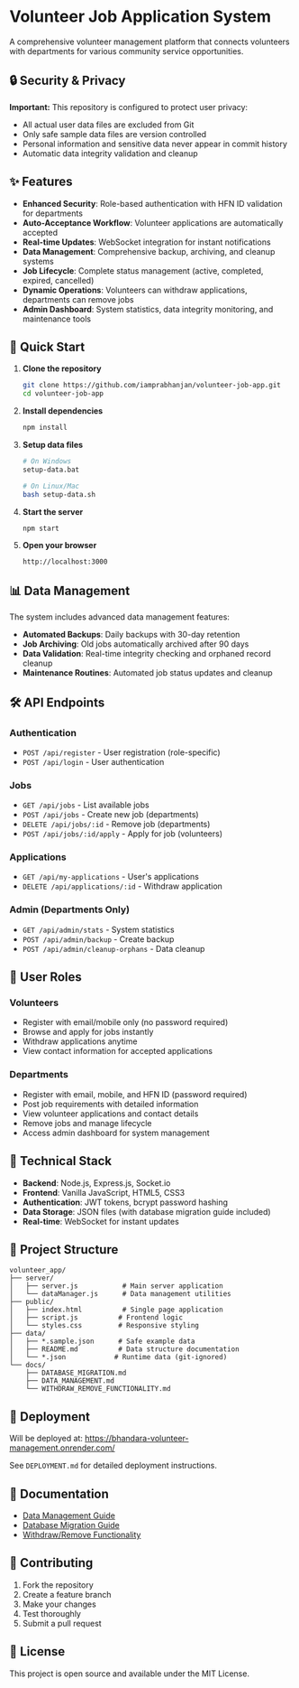 # Volunteer Job Application System

A comprehensive volunteer management platform that connects volunteers with departments for various community service opportunities.

## 🔒 Security & Privacy

**Important:** This repository is configured to protect user privacy:
- All actual user data files are excluded from Git
- Only safe sample data files are version controlled
- Personal information and sensitive data never appear in commit history
- Automatic data integrity validation and cleanup

## ✨ Features

- **Enhanced Security**: Role-based authentication with HFN ID validation for departments
- **Auto-Acceptance Workflow**: Volunteer applications are automatically accepted
- **Real-time Updates**: WebSocket integration for instant notifications
- **Data Management**: Comprehensive backup, archiving, and cleanup systems
- **Job Lifecycle**: Complete status management (active, completed, expired, cancelled)
- **Dynamic Operations**: Volunteers can withdraw applications, departments can remove jobs
- **Admin Dashboard**: System statistics, data integrity monitoring, and maintenance tools

## 🚀 Quick Start

1. **Clone the repository**
   ```bash
   git clone https://github.com/iamprabhanjan/volunteer-job-app.git
   cd volunteer-job-app
   ```

2. **Install dependencies**
   ```bash
   npm install
   ```

3. **Setup data files**
   ```bash
   # On Windows
   setup-data.bat
   
   # On Linux/Mac  
   bash setup-data.sh
   ```

4. **Start the server**
   ```bash
   npm start
   ```

5. **Open your browser**
   ```
   http://localhost:3000
   ```

## 📊 Data Management

The system includes advanced data management features:
- **Automated Backups**: Daily backups with 30-day retention
- **Job Archiving**: Old jobs automatically archived after 90 days
- **Data Validation**: Real-time integrity checking and orphaned record cleanup
- **Maintenance Routines**: Automated job status updates and cleanup

## 🛠️ API Endpoints

### Authentication
- `POST /api/register` - User registration (role-specific)
- `POST /api/login` - User authentication

### Jobs
- `GET /api/jobs` - List available jobs
- `POST /api/jobs` - Create new job (departments)
- `DELETE /api/jobs/:id` - Remove job (departments)
- `POST /api/jobs/:id/apply` - Apply for job (volunteers)

### Applications  
- `GET /api/my-applications` - User's applications
- `DELETE /api/applications/:id` - Withdraw application

### Admin (Departments Only)
- `GET /api/admin/stats` - System statistics
- `POST /api/admin/backup` - Create backup
- `POST /api/admin/cleanup-orphans` - Data cleanup

## 🎯 User Roles

### Volunteers
- Register with email/mobile only (no password required)
- Browse and apply for jobs instantly
- Withdraw applications anytime
- View contact information for accepted applications

### Departments
- Register with email, mobile, and HFN ID (password required)
- Post job requirements with detailed information
- View volunteer applications and contact details
- Remove jobs and manage lifecycle
- Access admin dashboard for system management

## 🔧 Technical Stack

- **Backend**: Node.js, Express.js, Socket.io
- **Frontend**: Vanilla JavaScript, HTML5, CSS3
- **Authentication**: JWT tokens, bcrypt password hashing
- **Data Storage**: JSON files (with database migration guide included)
- **Real-time**: WebSocket for instant updates

## 📁 Project Structure

```
volunteer_app/
├── server/
│   ├── server.js           # Main server application
│   └── dataManager.js      # Data management utilities
├── public/
│   ├── index.html          # Single page application
│   ├── script.js          # Frontend logic
│   └── styles.css         # Responsive styling
├── data/
│   ├── *.sample.json      # Safe example data
│   ├── README.md          # Data structure documentation
│   └── *.json            # Runtime data (git-ignored)
└── docs/
    ├── DATABASE_MIGRATION.md
    ├── DATA_MANAGEMENT.md
    └── WITHDRAW_REMOVE_FUNCTIONALITY.md
```

## 🚀 Deployment

Will be deployed at: https://bhandara-volunteer-management.onrender.com/

See `DEPLOYMENT.md` for detailed deployment instructions.

## 📖 Documentation

- [Data Management Guide](DATA_MANAGEMENT.md)
- [Database Migration Guide](DATABASE_MIGRATION.md)  
- [Withdraw/Remove Functionality](WITHDRAW_REMOVE_FUNCTIONALITY.md)

## 🤝 Contributing

1. Fork the repository
2. Create a feature branch
3. Make your changes
4. Test thoroughly
5. Submit a pull request

## 📄 License

This project is open source and available under the MIT License.

